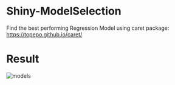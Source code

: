 # Shiny-ModelSelection
Find the best performing Regression Model using caret package: https://topepo.github.io/caret/ 

# Result
![models](https://user-images.githubusercontent.com/107531850/173980425-783a57ee-1b9f-4a39-a4cb-a8ee77dabf75.PNG)

